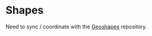 # Shapes

Need to sync / coordinate with the 
[Geoshapes](https://github.com/geoschemas-org/geoshapes) repository.


